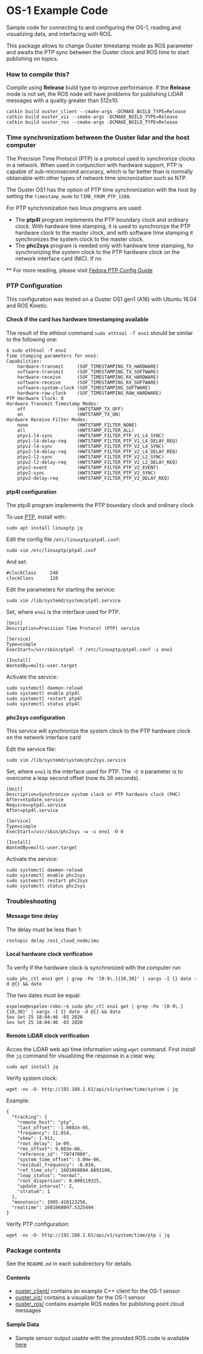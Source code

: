 # OS-1 Example Code
Sample code for connecting to and configuring the OS-1, reading and visualizing
data, and interfacing with ROS.

This package allows to change Ouster timestamp mode as ROS parameter and awaits the PTP sync between the Ouster clock and ROS time to start publishing on topics.

### How to compile this?

Compile using **Release** build type to improve performance. If the **Release** mode is not set, the ROS node will have problems for publishing LiDAR messages with a quality greater than 512x10.

```
catkin build ouster_client --cmake-args -DCMAKE_BUILD_TYPE=Release
catkin build ouster_viz --cmake-args -DCMAKE_BUILD_TYPE=Release
catkin build ouster_ros --cmake-args -DCMAKE_BUILD_TYPE=Release
```

### Time synchronizatiom between the Ouster lidar and the host computer

The Precision Time Protocol (PTP) is a protocol used to synchronize clocks in a network. When used in conjunction with hardware support, PTP is capable of sub-microsecond accuracy, which is far better than is normally obtainable with other types of network time sincronization such as NTP.

The Ouster OS1 has the option of PTP time synchronization with the host by setting the `timestamp_mode` to `TIME_FROM_PTP_1588`.

For PTP synchronization two linux programs are used:

- The **ptp4l** program implements the PTP boundary clock and ordinary clock. With hardware time stamping, it is used to synchronize the PTP hardware clock to the master clock, and with software time stamping it synchronizes the system clock to the master clock. 
- The **phc2sys** program is needed only with hardware time stamping, for synchronizing the system clock to the PTP hardware clock on the network interface card (NIC). If no

** For more reading, please visit [Fedora PTP Config Guide](https://jfearn.fedorapeople.org/fdocs/en-US/Fedora_Draft_Documentation/0.1/html/System_Administrators_Guide/ch-Configuring_PTP_Using_ptp4l.html)

### PTP Configuration

This configuration was tested on a Ouster OS1 gen1 (A16) with Ubuntu 16.04 and ROS Kinetic.

#### Check if the card has hardware timestamping available

The result of the ethtool command `sudo ethtool -T eno1` should be similar to the following one:

```
$ sudo ethtool -T eno1
Time stamping parameters for eno1:
Capabilities:
	hardware-transmit     (SOF_TIMESTAMPING_TX_HARDWARE)
	software-transmit     (SOF_TIMESTAMPING_TX_SOFTWARE)
	hardware-receive      (SOF_TIMESTAMPING_RX_HARDWARE)
	software-receive      (SOF_TIMESTAMPING_RX_SOFTWARE)
	software-system-clock (SOF_TIMESTAMPING_SOFTWARE)
	hardware-raw-clock    (SOF_TIMESTAMPING_RAW_HARDWARE)
PTP Hardware Clock: 0
Hardware Transmit Timestamp Modes:
	off                   (HWTSTAMP_TX_OFF)
	on                    (HWTSTAMP_TX_ON)
Hardware Receive Filter Modes:
	none                  (HWTSTAMP_FILTER_NONE)
	all                   (HWTSTAMP_FILTER_ALL)
	ptpv1-l4-sync         (HWTSTAMP_FILTER_PTP_V1_L4_SYNC)
	ptpv1-l4-delay-req    (HWTSTAMP_FILTER_PTP_V1_L4_DELAY_REQ)
	ptpv2-l4-sync         (HWTSTAMP_FILTER_PTP_V2_L4_SYNC)
	ptpv2-l4-delay-req    (HWTSTAMP_FILTER_PTP_V2_L4_DELAY_REQ)
	ptpv2-l2-sync         (HWTSTAMP_FILTER_PTP_V2_L2_SYNC)
	ptpv2-l2-delay-req    (HWTSTAMP_FILTER_PTP_V2_L2_DELAY_REQ)
	ptpv2-event           (HWTSTAMP_FILTER_PTP_V2_EVENT)
	ptpv2-sync            (HWTSTAMP_FILTER_PTP_V2_SYNC)
	ptpv2-delay-req       (HWTSTAMP_FILTER_PTP_V2_DELAY_REQ)
```

#### ptp4l configuration

The ptp4l program implements the PTP boundary clock and ordinary clock

To use [PTP](https://endruntechnologies.com/pdf/PTP-1588.pdf), install with:
```
sudo apt install linuxptp jq
```

Edit the config file `/etc/linuxptp/ptp4l.conf`:

```
sudo vim /etc/linuxptp/ptp4l.conf
```

And set:

```
#clockClass     248
clockClass      128
```

Edit the parameters for starting the service:
```
sudo vim /lib/systemd/system/ptp4l.service

```
Set, where `eno1` is the interface used for PTP.

```
[Unit]
Description=Precision Time Protocol (PTP) service

[Service]
Type=simple
ExecStart=/usr/sbin/ptp4l -f /etc/linuxptp/ptp4l.conf -i eno1

[Install]
WantedBy=multi-user.target
```
  
Activate the service:
```
sudo systemctl daemon-reload
sudo systemctl enable ptp4l
sudo systemctl restart ptp4l
sudo systemctl status ptp4l
```

#### phc2sys configuration

This service will synchronize the system clock to the PTP hardware clock on the network interface card

Edit the service file: 

```
sudo vim /lib/systemd/system/phc2sys.service
```

Set, where `eno1` is the interface used for PTP. The `-O 0` parameter is to overcome a leap second offset (now its 36 seconds).

```
[Unit]
Description=Synchronize system clock or PTP hardware clock (PHC)
After=ntpdate.service
Requires=ptp4l.service
After=ptp4l.service

[Service]
Type=simple
ExecStart=/usr/sbin/phc2sys -w -s eno1 -O 0

[Install]
WantedBy=multi-user.target
```

Activate the service:
```
sudo systemctl daemon-reload
sudo systemctl enable phc2sys
sudo systemctl restart phc2sys
sudo systemctl status phc2sys
```


### Troubleshooting

#### Message time delay

The delay must be less than 1:

`rostopic delay /os1_cloud_node/imu`

#### Local hardware clock verification

To verify if the hardware clock is synchronized with the computer run 

`sudo phc_ctl eno1 get | grep -Po '[0-9\.]{10,30}' | xargs -I {} date -d @{} && date`

The two dates must be equal:

```
espeleo@espeleo-robo:~$ sudo phc_ctl eno1 get | grep -Po '[0-9\.]{10,30}' | xargs -I {} date -d @{} && date
Sex Set 25 18:04:46 -03 2020
Sex Set 25 18:04:46 -03 2020
```

#### Remote LiDAR clock verification

Acces the LiDAR web api time information using `wget` command. First install the `jq` command for visualizing the response in a clear way.

`sudo apt install jq`

Verify system clock:

`wget -nv -O- http://192.168.1.61/api/v1/system/time/system | jq`

Example:

```
{
  "tracking": {
    "remote_host": "ptp",
    "last_offset": -1.0602e-05,
    "frequency": 11.014,
    "skew": 1.913,
    "root_delay": 1e-09,
    "rms_offset": 9.603e-06,
    "reference_id": "70747000",
    "system_time_offset": 3.09e-06,
    "residual_frequency": -0.016,
    "ref_time_utc": 1601068094.6893108,
    "leap_status": "normal",
    "root_dispersion": 0.000119325,
    "update_interval": 2,
    "stratum": 1
  },
  "monotonic": 1995.410123256,
  "realtime": 1601068097.5325494
}

```

Verify PTP configuration:

`wget -nv -O- http://192.168.1.61/api/v1/system/time/ptp | jq`


### Package contents

See the `README.md` in each subdirectory for details.

#### Contents
* [ouster_client/](ouster_client/README.md) contains an example C++ client for the OS-1 sensor
* [ouster_viz/](ouster_viz/README.md) contains a visualizer for the OS-1 sensor
* [ouster_ros/](ouster_ros/README.md) contains example ROS nodes for publishing point cloud messages

#### Sample Data
* Sample sensor output usable with the provided ROS code is available
  [here](https://data.ouster.io/sample-data-1.12)

